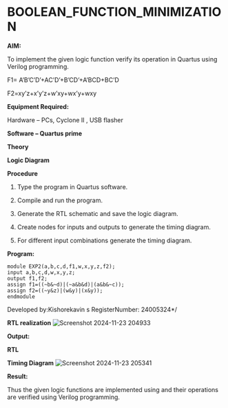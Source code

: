 # BOOLEAN_FUNCTION_MINIMIZATION

**AIM:**

To implement the given logic function verify its operation in Quartus using Verilog programming.

F1= A’B’C’D’+AC’D’+B’CD’+A’BCD+BC’D 

F2=xy’z+x’y’z+w’xy+wx’y+wxy

**Equipment Required:**

Hardware – PCs, Cyclone II , USB flasher

**Software – Quartus prime**

**Theory**

**Logic Diagram**

**Procedure**

1.	Type the program in Quartus software.

2.	Compile and run the program.

3.	Generate the RTL schematic and save the logic diagram.

4.	Create nodes for inputs and outputs to generate the timing diagram.

5.	For different input combinations generate the timing diagram.


**Program:**
```
module EXP2(a,b,c,d,f1,w,x,y,z,f2);
input a,b,c,d,w,x,y,z;
output f1,f2;
assign f1=((~b&~d)|(~a&b&d)|(a&b&~c));
assign f2=((~y&z)|(w&y)|(x&y));
endmodule
```

Developed by:Kishorekavin s RegisterNumber: 24005324*/


**RTL realization**
![Screenshot 2024-11-23 204933](https://github.com/user-attachments/assets/15a87786-0b83-4f3f-a7da-9228ed6defa3)


**Output:**

**RTL**

**Timing Diagram**
![Screenshot 2024-11-23 205341](https://github.com/user-attachments/assets/a4c328c4-e24c-458c-afa1-592116aa8095)


**Result:**

Thus the given logic functions are implemented using and their operations are verified using Verilog programming.


